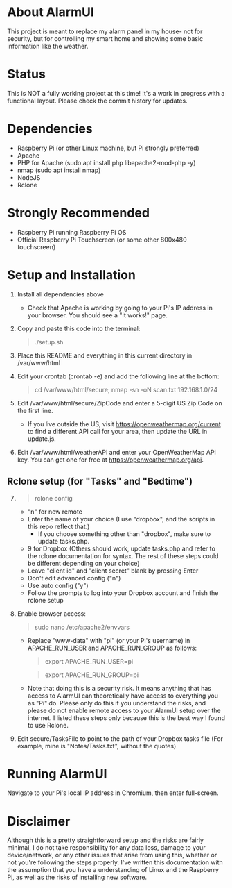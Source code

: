 # About AlarmUI

This project is meant to replace my alarm panel in my house- not for security, but for controlling my smart home and showing some basic information like the weather.

# Status

This is NOT a fully working project at this time! It's a work in progress with a functional layout. Please check the commit history for updates.

# Dependencies
- Raspberry Pi (or other Linux machine, but Pi strongly preferred)
- Apache
- PHP for Apache (sudo apt install php libapache2-mod-php -y)
- nmap (sudo apt install nmap)
- NodeJS
- Rclone

# Strongly Recommended
- Raspberry Pi running Raspberry Pi OS
- Official Raspberry Pi Touchscreen (or some other 800x480 touchscreen)

# Setup and Installation
1. Install all dependencies above
    - Check that Apache is working by going to your Pi's IP address in your browser. You should see a "It works!" page.

2. Copy and paste this code into the terminal:
    > ./setup.sh

3. Place this README and everything in this current directory in /var/www/html

4. Edit your crontab (crontab -e) and add the following line at the bottom:
    > cd /var/www/html/secure; nmap -sn -oN scan.txt 192.168.1.0/24

5. Edit /var/www/html/secure/ZipCode and enter a 5-digit US Zip Code on the first line.
    - If you live outside the US, visit https://openweathermap.org/current to find a different API call for your area, then update the URL in update.js.

6. Edit /var/www/html/weatherAPI and enter your OpenWeatherMap API key. You can get one for free at https://openweathermap.org/api.

## Rclone setup (for "Tasks" and "Bedtime")

7. > rclone config
    - "n" for new remote
    - Enter the name of your choice (I use "dropbox", and the scripts in this repo reflect that.)
        - If you choose something other than "dropbox", make sure to update tasks.php.
    - 9 for Dropbox (Others should work, update tasks.php and refer to the rclone documentation for syntax. The rest of these steps could be different depending on your choice)
    - Leave "client id" and "client secret" blank by pressing Enter
    - Don't edit advanced config ("n")
    - Use auto config ("y")
    - Follow the prompts to log into your Dropbox account and finish the rclone setup

8. Enable browser access:
    > sudo nano /etc/apache2/envvars
    - Replace "www-data" with "pi" (or your Pi's username) in APACHE_RUN_USER and APACHE_RUN_GROUP as follows:
        > export APACHE_RUN_USER=pi

        > export APACHE_RUN_GROUP=pi

    * Note that doing this is a security risk. It means anything that has access to AlarmUI can theoretically have access to everything you as "Pi" do. Please only do this if you understand the risks, and please do not enable remote access to your AlarmUI setup over the internet. I listed these steps only because this is the best way I found to use Rclone. 

9. Edit secure/TasksFile to point to the path of your Dropbox tasks file (For example, mine is "Notes/Tasks.txt", without the quotes)

# Running AlarmUI
Navigate to your Pi's local IP address in Chromium, then enter full-screen.

# Disclaimer

Although this is a pretty straightforward setup and the risks are fairly minimal, I do not take responsibility for any data loss, damage to your device/network, or any other issues that arise from using this, whether or not you're following the steps properly. I've written this documentation with the assumption that you have a understanding of Linux and the Raspberry Pi, as well as the risks of installing new software.